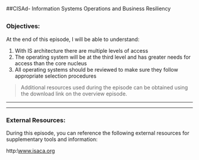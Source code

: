 ##CISAd- Information Systems Operations and Business Resiliency
##
### Objectives:

At the end of this episode, I will be able to understand:

1. With IS architecture there are multiple levels of access
2. The operating system will be at the third level and has greater needs for access than the core nucleus
3. All operating systems should be reviewed to make sure they follow appropriate selection procedures

	

>Additional resources used during the episode can be obtained using the download link on the overview episode.

-----------------------------------------------------------






-----------------------------------------------------------
### External Resources:

During this episode, you can reference the following external resources for supplementary tools and information:

http:\www.isaca.org
